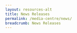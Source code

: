 ```yaml
---
layout: resources-alt
title: News Releases
permalink: /media-centre/news/
breadcrumb: News Releases
---
```

